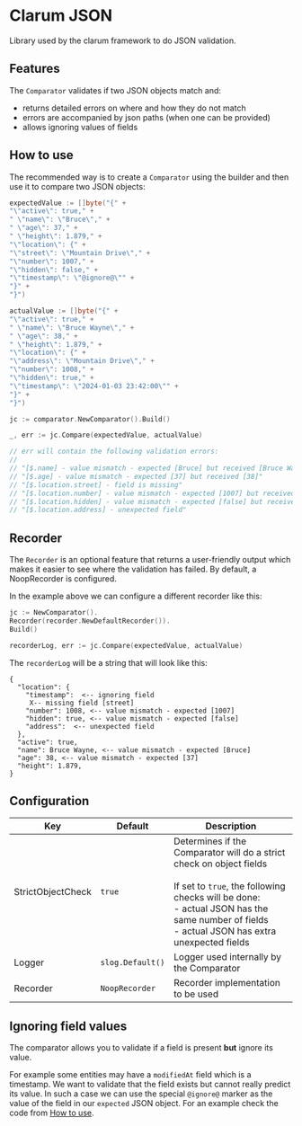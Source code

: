 # Clarum JSON

Library used by the clarum framework to do JSON validation.

## Features

The `Comparator` validates if two JSON objects match and:

- returns detailed errors on where and how they do not match
- errors are accompanied by json paths (when one can be provided)
- allows ignoring values of fields

## How to use

The recommended way is to create a `Comparator` using the builder and then use it to compare two JSON objects:

```go
expectedValue := []byte("{" +
"\"active\": true," +
" \"name\": \"Bruce\"," +
" \"age\": 37," +
" \"height\": 1.879," +
"\"location\": {" +
"\"street\": \"Mountain Drive\"," +
"\"number\": 1007," +
"\"hidden\": false," +
"\"timestamp\": \"@ignore@\"" +
"}" +
"}")

actualValue := []byte("{" +
"\"active\": true," +
" \"name\": \"Bruce Wayne\"," +
" \"age\": 38," +
" \"height\": 1.879," +
"\"location\": {" +
"\"address\": \"Mountain Drive\"," +
"\"number\": 1008," +
"\"hidden\": true," +
"\"timestamp\": \"2024-01-03 23:42:00\"" +
"}" +
"}")

jc := comparator.NewComparator().Build()

_, err := jc.Compare(expectedValue, actualValue)

// err will contain the following validation errors:
//
// "[$.name] - value mismatch - expected [Bruce] but received [Bruce Wayne]"
// "[$.age] - value mismatch - expected [37] but received [38]"
// "[$.location.street] - field is missing"
// "[$.location.number] - value mismatch - expected [1007] but received [1008]"
// "[$.location.hidden] - value mismatch - expected [false] but received [true]"
// "[$.location.address] - unexpected field"
```

## Recorder

The `Recorder` is an optional feature that returns a user-friendly output which makes it easier to see where the
validation has failed.
By default, a NoopRecorder is configured.

In the example above we can configure a different recorder like this:

```go
jc := NewComparator().
Recorder(recorder.NewDefaultRecorder()).
Build()

recorderLog, err := jc.Compare(expectedValue, actualValue)
```

The `recorderLog` will be a string that will look like this:

```
{
  "location": {
    "timestamp":  <-- ignoring field
     X-- missing field [street]
    "number": 1008, <-- value mismatch - expected [1007]
    "hidden": true, <-- value mismatch - expected [false]
    "address":  <-- unexpected field
  },
  "active": true,
  "name": Bruce Wayne, <-- value mismatch - expected [Bruce]
  "age": 38, <-- value mismatch - expected [37]
  "height": 1.879,
}
```

## Configuration

| Key               | Default          | Description                                                                                                                                                                                                                         |
|-------------------|------------------|-------------------------------------------------------------------------------------------------------------------------------------------------------------------------------------------------------------------------------------|
| StrictObjectCheck | `true`           | Determines if the Comparator will do a strict check on object fields<br/><br/>If set to `true`, the following checks will be done:<br/>  - actual JSON has the same number of fields<br/> - actual JSON has extra unexpected fields |
| Logger            | `slog.Default()` | Logger used internally by the Comparator                                                                                                                                                                                            |
| Recorder          | `NoopRecorder`   | Recorder implementation to be used                                                                                                                                                                                                  |

## Ignoring field values

The comparator allows you to validate if a field is present **but** ignore its value. 

For example some entities may have a `modifiedAt` field which is a timestamp. We want to validate that the field exists but cannot really predict its value.
In such a case we can use the special `@ignore@` marker as the value of the field in our `expected` JSON object.
For an example check the code from [How to use](#how-to-use).
